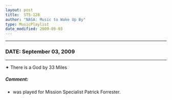 ```yaml
---
layout: post
title:  STS-128
author: "NASA: Music to Wake Up By"
type: MusicPlaylist
date_modified: 2009-09-03
---
```


----
### DATE: September 03, 2009
----
✦ There is a God by 33 Miles

##### Comment:
* was played for Mission Specialist Patrick Forrester.

